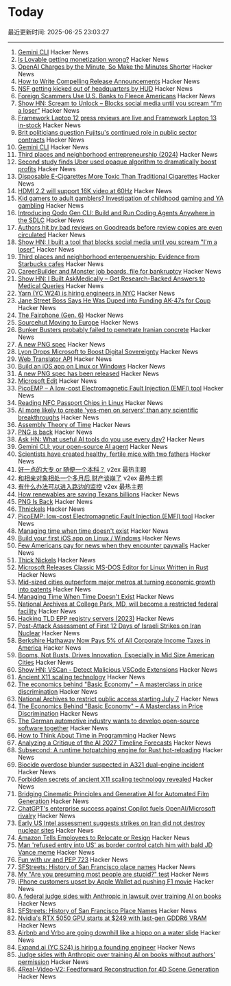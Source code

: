 # Today

最近更新时间: 2025-06-25 23:03:27

--- 
1. [Gemini CLI](https://blog.google/technology/developers/introducing-gemini-cli-open-source-ai-agent/) Hacker News
2. [Is Lovable getting monetization wrong?](https://getlago.substack.com/p/lovable-makes-60m-in-6-monthsbut) Hacker News
3. [OpenAI Charges by the Minute, So Make the Minutes Shorter](https://george.mand.is/2025/06/openai-charges-by-the-minute-so-make-the-minutes-shorter/) Hacker News
4. [How to Write Compelling Release Announcements](https://refactoringenglish.com/chapters/release-announcements/) Hacker News
5. [NSF getting kicked out of headquarters by HUD](https://www.bloomberg.com/news/articles/2025-06-25/hud-plans-to-move-operations-from-washington-to-virginia) Hacker News
6. [Foreign Scammers Use U.S. Banks to Fleece Americans](https://www.propublica.org/article/pig-butchering-scam-cybercrime-us-banks-money-laundering) Hacker News
7. [Show HN: Scream to Unlock – Blocks social media until you scream “I'm a loser”](https://news.ycombinator.com/item?id=44375761) Hacker News
8. [Framework Laptop 12 press reviews are live and Framework Laptop 13 in-stock](https://frame.work/blog/framework-laptop-12-press-reviews-are-live-and-framework-laptop-13-in-stock) Hacker News
9. [Brit politicians question Fujitsu's continued role in public sector contracts](https://www.theregister.com/2025/06/25/fujitsu_public_sector_contracts/) Hacker News
10. [Gemini CLI](https://github.com/google-gemini/gemini-cli) Hacker News
11. [Third places and neighborhood entrepreneurship (2024)](https://www.nber.org/papers/w32604) Hacker News
12. [Second study finds Uber used opaque algorithm to dramatically boost profits](https://www.theguardian.com/technology/2025/jun/25/second-study-finds-uber-used-opaque-algorithm-to-dramatically-boost-profits) Hacker News
13. [Disposable E-Cigarettes More Toxic Than Traditional Cigarettes](https://www.ucdavis.edu/news/disposable-e-cigarettes-more-toxic-traditional-cigarettes) Hacker News
14. [HDMI 2.2 will support 16K video at 60Hz](https://www.theverge.com/news/692052/hdmi-2-2-specification-released-96gbps-audio-sync-16k) Hacker News
15. [Kid gamers to adult gamblers? Investigation of childhood gaming and YA gambling](https://www.tandfonline.com/doi/full/10.1080/14459795.2025.2488867) Hacker News
16. [Introducing Qodo Gen CLI: Build and Run Coding Agents Anywhere in the SDLC](https://www.qodo.ai/blog/introducing-qodo-gen-cli-build-run-and-automate-agents-anywhere-in-your-sdlc/) Hacker News
17. [Authors hit by bad reviews on Goodreads before review copies are even circulated](https://www.thebookseller.com/news/authors-hit-by-bad-reviews-on-goodreads-before-review-copies-are-even-circulated) Hacker News
18. [Show HN: I built a tool that blocks social media until you scream "I'm a loser"](https://news.ycombinator.com/item?id=44375761) Hacker News
19. [Third places and neighborhood enterpenuership: Evidence from Starbucks cafes](https://thetreeoflife.cc/demo) Hacker News
20. [CareerBuilder and Monster job boards, file for bankruptcy](https://www.reuters.com/legal/litigation/careerbuilder-monster-which-once-dominated-online-job-boards-file-bankruptcy-2025-06-24/) Hacker News
21. [Show HN: I Built AskMedically – Get Research-Backed Answers to Medical Queries](https://news.ycombinator.com/item?id=44375358) Hacker News
22. [Yarn (YC W24) is hiring engineers in NYC](https://www.ycombinator.com/companies/yarn-2/jobs/dAUuy2r-founding-engineer) Hacker News
23. [Jane Street Boss Says He Was Duped into Funding AK-47s for Coup](https://www.bloomberg.com/news/articles/2025-06-25/jane-street-s-rob-granieri-says-he-was-duped-into-funding-south-sudan-coup-plot) Hacker News
24. [The Fairphone (Gen. 6)](https://shop.fairphone.com/the-fairphone-gen-6) Hacker News
25. [Sourcehut Moving to Europe](https://news.ycombinator.com/item?id=44375655) Hacker News
26. [Bunker Busters probably failed to penetrate Iranian concrete](https://www.popularmechanics.com/military/weapons/a65172594/ultra-strong-concrete-stops-bunker-busting-bombs/) Hacker News
27. [A new PNG spec](https://www.programmax.net/articles/png-is-back/) Hacker News
28. [Lyon Drops Microsoft to Boost Digital Sovereignty](https://digitrendz.blog/newswire/business/19813/lyon-drops-microsoft-office-to-boost-digital-sovereignty/) Hacker News
29. [Web Translator API](https://developer.mozilla.org/en-US/docs/Web/API/Translator) Hacker News
30. [Build an iOS app on Linux or Windows](https://xtool.sh/tutorials/xtool/first-app/) Hacker News
31. [A new PNG spec has been released](https://www.programmax.net/articles/png-is-back/) Hacker News
32. [Microsoft Edit](https://github.com/microsoft/edit) Hacker News
33. [PicoEMP – A low-cost Electromagnetic Fault Injection (EMFI) tool](https://github.com/newaetech/chipshouter-picoemp) Hacker News
34. [Reading NFC Passport Chips in Linux](https://shkspr.mobi/blog/2025/06/reading-nfc-passport-chips-in-linux/) Hacker News
35. [AI more likely to create 'yes-men on servers' than any scientific breakthroughs](https://fortune.com/2025/06/20/hugging-face-thomas-wolf-ai-yes-men-on-servers-no-scientific-breakthroughs/) Hacker News
36. [Assembly Theory of Time](https://faculty.ucr.edu/~legneref/Assembly%20Theory.htm) Hacker News
37. [PNG is back](https://www.programmax.net/articles/png-is-back/) Hacker News
38. [Ask HN: What useful AI tools do you use every day?](https://news.ycombinator.com/item?id=44373724) Hacker News
39. [Gemini CLI: your open-source AI agent](https://blog.google/technology/developers/introducing-gemini-cli/) Hacker News
40. [Scientists have created healthy, fertile mice with two fathers](https://www.economist.com/science-and-technology/2025/06/24/scientists-have-created-healthy-fertile-mice-with-two-fathers) Hacker News
41. [好一点的大专 or 随便一个本科？](https://www.v2ex.com/t/1140862) v2ex 最热主题
42. [和相亲对象相处一个多月后,财产谈崩了](https://www.v2ex.com/t/1140837) v2ex 最热主题
43. [有什么办法可以进入路边的监控](https://www.v2ex.com/t/1140795) v2ex 最热主题
44. [How renewables are saving Texans billions](https://www.theclimatebrink.com/p/how-renewables-are-saving-texans) Hacker News
45. [PNG Is Back](https://www.programmax.net/articles/png-is-back/) Hacker News
46. [Thnickels](https://thick-coins.net/?_bhlid=8a5736885893b7837e681aa73f890b9805a4673e) Hacker News
47. [PicoEMP: low-cost Electromagnetic Fault Injection (EMFI) tool](https://github.com/newaetech/chipshouter-picoemp) Hacker News
48. [Managing time when time doesn't exist](https://multiverseemployeehandbook.com/blog/temporal-resources-managing-time-when-time-doesnt-exist/) Hacker News
49. [Build your first iOS app on Linux / Windows](https://xtool.sh/tutorials/xtool/first-app/) Hacker News
50. [Few Americans pay for news when they encounter paywalls](https://www.pewresearch.org/short-reads/2025/06/24/few-americans-pay-for-news-when-they-encounter-paywalls/) Hacker News
51. [Thick Nickels](https://thick-coins.net/?_bhlid=8a5736885893b7837e681aa73f890b9805a4673e) Hacker News
52. [Microsoft Releases Classic MS-DOS Editor for Linux Written in Rust](https://github.com/microsoft/edit) Hacker News
53. [Mid-sized cities outperform major metros at turning economic growth into patents](https://www.governance.fyi/p/booms-not-busts-drives-innovation) Hacker News
54. [Managing Time When Time Doesn't Exist](https://multiverseemployeehandbook.com/blog/temporal-resources-managing-time-when-time-doesnt-exist/) Hacker News
55. [National Archives at College Park, MD, will become a restricted federal facility](https://www.archives.gov/college-park) Hacker News
56. [Hacking TLD EPP registry servers (2023)](https://hackcompute.com/hacking-epp-servers/) Hacker News
57. [Post-Attack Assessment of First 12 Days of Israeli Strikes on Iran Nuclear](https://isis-online.org/isis-reports/post-attack-assessment-of-the-first-12-days-of-israeli-strikes-on-iranian-nuclear-facilities) Hacker News
58. [Berkshire Hathaway Now Pays 5% of All Corporate Income Taxes in America](https://www.barchart.com/story/news/33003534/warren-buffetts-berkshire-hathaway-now-pays-5-of-all-corporate-income-taxes-in-america) Hacker News
59. [Booms, Not Busts, Drives Innovation, Especially in Mid Size American Cities](https://www.governance.fyi/p/booms-not-busts-drives-innovation) Hacker News
60. [Show HN: VSCan - Detect Malicious VSCode Extensions](https://vscan.dev/) Hacker News
61. [Ancient X11 scaling technology](https://flak.tedunangst.com/post/forbidden-secrets-of-ancient-X11-scaling-technology-revealed) Hacker News
62. [The economics behind "Basic Economy" – A masterclass in price discrimination](https://blog.getjetback.com/the-economics-behind-basic-economy-a-masterclass-in-price-discrimination/) Hacker News
63. [National Archives to restrict public access starting July 7](https://www.archives.gov/college-park) Hacker News
64. [The Economics Behind "Basic Economy" – A Masterclass in Price Discrimination](https://blog.getjetback.com/the-economics-behind-basic-economy-a-masterclass-in-price-discrimination/) Hacker News
65. [The German automotive industry wants to develop open-source software together](https://www.vda.de/en/press/press-releases/2025/250624_PM_Automotive_industry_signs_Memorandum_of_Understanding) Hacker News
66. [How to Think About Time in Programming](https://shanrauf.com/archive/how-to-think-about-time-in-programming) Hacker News
67. [Analyzing a Critique of the AI 2027 Timeline Forecasts](https://thezvi.substack.com/p/analyzing-a-critique-of-the-ai-2027) Hacker News
68. [Subsecond: A runtime hotpatching engine for Rust hot-reloading](https://docs.rs/subsecond/0.7.0-alpha.1/subsecond/index.html) Hacker News
69. [Biocide overdose blunder suspected in A321 dual-engine incident](https://www.flightglobal.com/safety/biocide-overdose-blunder-suspected-in-a321-dual-engine-incident/138004.article) Hacker News
70. [Forbidden secrets of ancient X11 scaling technology revealed](https://flak.tedunangst.com/post/forbidden-secrets-of-ancient-X11-scaling-technology-revealed) Hacker News
71. [Bridging Cinematic Principles and Generative AI for Automated Film Generation](https://arxiv.org/abs/2506.18899) Hacker News
72. [ChatGPT's enterprise success against Copilot fuels OpenAI/Microsoft rivalry](https://www.bloomberg.com/news/articles/2025-06-24/chatgpt-vs-copilot-inside-the-openai-and-microsoft-rivalry) Hacker News
73. [Early US Intel assessment suggests strikes on Iran did not destroy nuclear sites](https://www.cnn.com/2025/06/24/politics/intel-assessment-us-strikes-iran-nuclear-sites) Hacker News
74. [Amazon Tells Employees to Relocate or Resign](https://www.entrepreneur.com/business-news/amazon-tells-employees-to-relocate-to-main-hubs-or-resign/493594) Hacker News
75. [Man 'refused entry into US' as border control catch him with bald JD Vance meme](https://www.dublinlive.ie/news/world-news/man-refused-entry-us-border-31925059) Hacker News
76. [Fun with uv and PEP 723](https://www.cottongeeks.com/articles/2025-06-24-fun-with-uv-and-pep-723) Hacker News
77. [SFStreets: History of San Francisco place names](http://sfstreets.noahveltman.com/) Hacker News
78. [My "Are you presuming most people are stupid?" test](https://andymasley.substack.com/p/my-are-you-presuming-most-people) Hacker News
79. [iPhone customers upset by Apple Wallet ad pushing F1 movie](https://techcrunch.com/2025/06/24/iphone-customers-upset-by-apple-wallet-ad-pushing-f1-movie/) Hacker News
80. [A federal judge sides with Anthropic in lawsuit over training AI on books](https://techcrunch.com/2025/06/24/a-federal-judge-sides-with-anthropic-in-lawsuit-over-training-ai-on-books-without-authors-permission/) Hacker News
81. [SFStreets: History of San Francisco Place Names](http://sfstreets.noahveltman.com/) Hacker News
82. [Nvidia's RTX 5050 GPU starts at $249 with last-gen GDDR6 VRAM](https://www.theverge.com/news/692045/nvidia-geforce-rtx-5050-desktop-laptop-gpu-gddr6-gddr7) Hacker News
83. [Airbnb and Vrbo are going downhill like a hippo on a water slide](https://www.washingtonpost.com/opinions/2025/06/19/vacation-rentals-airbnb-vrbo/) Hacker News
84. [Expand.ai (YC S24) is hiring a founding engineer](https://news.ycombinator.com/item?id=44368315) Hacker News
85. [Judge sides with Anthropic over training AI on books without authors' permission](https://techcrunch.com/2025/06/24/a-federal-judge-sides-with-anthropic-in-lawsuit-over-training-ai-on-books-without-authors-permission/) Hacker News
86. [4Real-Video-V2: Feedforward Reconstruction for 4D Scene Generation](https://snap-research.github.io/4Real-Video-V2/) Hacker News
